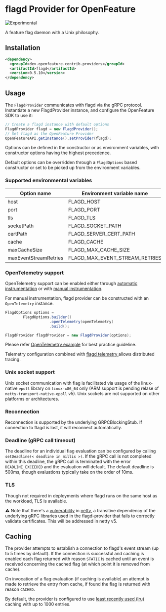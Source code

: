 # flagd Provider for OpenFeature

![Experimental](https://img.shields.io/badge/experimental-breaking%20changes%20allowed-yellow)

A feature flag daemon with a Unix philosophy.

## Installation
<!-- x-release-please-start-version -->
```xml
<dependency>
  <groupId>dev.openfeature.contrib.providers</groupId>
  <artifactId>flagd</artifactId>
  <version>0.5.10</version>
</dependency>
```
<!-- x-release-please-end-version -->

## Usage

The `FlagdProvider` communicates with flagd via the gRPC protocol. Instantiate a new FlagdProvider instance, and
configure the OpenFeature SDK to use it:

```java
// Create a flagd instance with default options
FlagdProvider flagd = new FlagdProvider();
// Set flagd as the OpenFeature Provider
OpenFeatureAPI.getInstance().setProvider(flagd);
```

Options can be defined in the constructor or as environment variables, with constructor options having the highest
precedence.

Default options can be overridden through a `FlagdOptions` based constructor or set to be picked up from the environment
variables.

### Supported environmental variables

| Option name           | Environment variable name      | Type    | Default   | Values       |
|-----------------------|--------------------------------|---------|-----------|--------------|
| host                  | FLAGD_HOST                     | string  | localhost |              |
| port                  | FLAGD_PORT                     | number  | 8013      |              |
| tls                   | FLAGD_TLS                      | boolean | false     |              |
| socketPath            | FLAGD_SOCKET_PATH              | string  | null      |              |
| certPath              | FLAGD_SERVER_CERT_PATH         | string  | null      |              |
| cache                 | FLAGD_CACHE                    | string  | lru       | lru,disabled |
| maxCacheSize          | FLAGD_MAX_CACHE_SIZE           | int     | 1000      |              |
| maxEventStreamRetries | FLAGD_MAX_EVENT_STREAM_RETRIES | int     | 5         |              |

### OpenTelemetry support

OpenTelemetry support can be enabled either through [automatic instrumentation](https://opentelemetry.io/docs/instrumentation/java/automatic/) 
or with [manual instrumentation](https://opentelemetry.io/docs/instrumentation/java/manual/). 

For manual instrumentation, flagd provider can be constructed with an `OpenTelemetry` instance.

```java
FlagdOptions options = 
        FlagdOptions.builder()
                    .openTelemetry(openTelemetry)
                    .build();

FlagdProvider flagdProvider = new FlagdProvider(options);
```

Please refer [OpenTelemetry example](https://opentelemetry.io/docs/instrumentation/java/manual/#example) for best 
practice guideline.

Telemetry configuration combined with [flagd telemetry ](https://github.com/open-feature/flagd/blob/main/docs/configuration/flagd_telemetry.md)
allows distributed tracing.

### Unix socket support

Unix socket communication with flag is facilitated via usage of the linux-native `epoll` library on `linux-x86_64`
only (ARM support is pending relase of `netty-transport-native-epoll` v5). Unix sockets are not supported on other
platforms or architectures.

### Reconnection

Reconnection is supported by the underlying GRPCBlockingStub. If connection to flagd is lost, it will reconnect
automatically.

### Deadline (gRPC call timeout)

The deadline for an individual flag evaluation can be configured by calling `setDeadline(< deadline in millis >)`.
If the gRPC call is not completed within this deadline, the gRPC call is terminated with the error `DEADLINE_EXCEEDED`
and the evaluation will default.
The default deadline is 500ms, though evaluations typically take on the order of 10ms.

### TLS

Though not required in deployments where flagd runs on the same host as the workload, TLS is available.

:warning: Note that there's a [vulnerability](https://security.snyk.io/vuln/SNYK-JAVA-IONETTY-1042268)
in [netty](https://github.com/netty/netty), a transitive dependency of the underlying gRPC libraries used in the
flagd-provider that fails to correctly validate certificates. This will be addressed in netty v5.

## Caching

The provider attempts to establish a connection to flagd's event stream (up to 5 times by default). If the connection is
successful and caching is enabled each flag returned with reason `STATIC` is cached until an event is received
concerning the cached flag (at which point it is removed from cache).

On invocation of a flag evaluation (if caching is available) an attempt is made to retrieve the entry from cache, if
found the flag is returned with reason `CACHED`.

By default, the provider is configured to
use [least recently used (lru)](https://commons.apache.org/proper/commons-collections/apidocs/org/apache/commons/collections4/map/LRUMap.html)
caching with up to 1000 entries.

